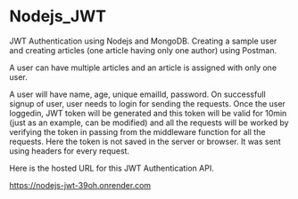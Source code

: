 # Nodejs_JWT

JWT Authentication using Nodejs and MongoDB. Creating a sample user and creating articles (one article having only one author) using Postman. 

A user can have multiple articles and an article is assigned with only one user.

A user will have name, age, unique emailId, password. On successfull signup of user, user needs to login for sending the requests. Once the user loggedin, JWT token will be generated and this token will be valid for 10min (just as an example, can be modified) and all the requests will be worked by verifying the token in passing from the middleware function for all the requests. Here the token is not saved in the server or browser. It was sent using headers for every request.

Here is the hosted URL for this JWT Authentication API.

https://nodejs-jwt-39oh.onrender.com

